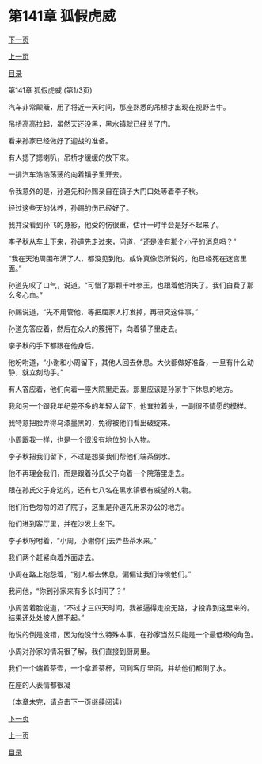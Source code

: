 <h1>第141章   狐假虎威</h1>
            <div><p><a href="./0421_%E7%AC%AC141%E7%AB%A0_%E7%8B%90%E5%81%87%E8%99%8E%E5%A8%81.md">下一页</a></p><p><a href="./0419_%E7%AC%AC140%E7%AB%A0_%E6%B0%94%E6%97%8B.md">上一页</a></p><p><a href="../">目录</a></p></div>
            <div><p>第141章   狐假虎威 (第1/3页)</p><p>汽车非常颠簸，用了将近一天时间，那座熟悉的吊桥才出现在视野当中。</p><p>吊桥高高拉起，虽然天还没黑，黑水镇就已经关了门。</p><p>看来孙家已经做好了迎战的准备。</p><p>有人摁了摁喇叭，吊桥才缓缓的放下来。</p><p>一排汽车浩浩荡荡的向着镇子里开去。</p><p>令我意外的是，孙道先和孙赐亲自在镇子大门口处等着李子秋。</p><p>经过这些天的休养，孙赐的伤已经好了。</p><p>我并没看到孙飞的身影，他受的伤很重，估计一时半会是好不起来了。</p><p>李子秋从车上下来，孙道先走过来，问道，“还是没有那个小子的消息吗？”</p><p>“我在天池周围布满了人，都没见到他。或许真像您所说的，他已经死在迷宫里面。”</p><p>孙道先叹了口气，说道，“可惜了那颗千叶参王，也跟着他消失了。我们白费了那么多心血。”</p><p>孙赐说道，“先不用管他，等把屈家人打发掉，再研究这件事。”</p><p>孙道先答应着，然后在众人的簇拥下，向着镇子里走去。</p><p>李子秋的手下都跟在他身后。</p><p>他吩咐道，“小谢和小周留下，其他人回去休息。大伙都做好准备，一旦有什么动静，就立刻动手。”</p><p>有人答应着，他们向着一座大院里走去。那里应该是孙家手下休息的地方。</p><p>我和另一个跟我年纪差不多的年轻人留下，他耷拉着头，一副很不情愿的模样。</p><p>我特意把脸弄得乌漆墨黑的，免得被他们看出破绽来。</p><p>小周跟我一样，也是一个很没有地位的小人物。</p><p>李子秋把我们留下，不过是想要我们帮他们端茶倒水。</p><p>他不再理会我们，而是跟着孙氏父子向着一个院落里走去。</p><p>跟在孙氏父子身边的，还有七八名在黑水镇很有威望的人物。</p><p>他们行色匆匆的进了院子，这里是孙道先用来办公的地方。</p><p>他们进到客厅里，并在沙发上坐下。</p><p>李子秋吩咐着，“小周，小谢你们去弄些茶水来。”</p><p>我们两个赶紧向着外面走去。</p><p>小周在路上抱怨着，“别人都去休息，偏偏让我们侍候他们。”</p><p>我问他，“你到孙家来有多长时间了？”</p><p>小周苦着脸说道，“不过才三四天时间，我被逼得走投无路，才投靠到这里来的。结果还处处被人瞧不起。”</p><p>他说的倒是没错，因为他没什么特殊本事，在孙家当然只能是一个最低级的角色。</p><p>小周对孙家的情况很了解，我们直接到厨房里。</p><p>我们一个端着茶壶，一个拿着茶杯，回到客厅里面，并给他们都倒了水。</p><p>在座的人表情都很凝</p><p>（本章未完，请点击下一页继续阅读）</p></div>
            <div><p><a href="./0421_%E7%AC%AC141%E7%AB%A0_%E7%8B%90%E5%81%87%E8%99%8E%E5%A8%81.md">下一页</a></p><p><a href="./0419_%E7%AC%AC140%E7%AB%A0_%E6%B0%94%E6%97%8B.md">上一页</a></p><p><a href="../">目录</a></p></div>